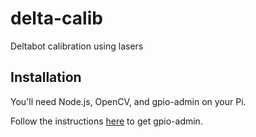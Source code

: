 # delta-calib

Deltabot calibration using lasers

## Installation

You'll need Node.js, OpenCV, and gpio-admin on your Pi.

Follow the instructions [here](https://www.npmjs.com/package/pi-gpio) to get gpio-admin.
